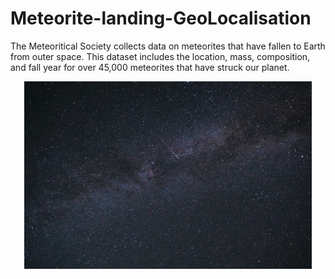 # Meteorite-landing-GeoLocalisation
The Meteoritical Society collects data on meteorites that have fallen to Earth from outer space. This dataset includes the location, mass, composition, and fall year for over 45,000 meteorites that have struck our planet.
<p align="center">
  <img width="460" height="300" src="/img/simon-schwyter-iq2qbNT_2x0-unsplash.jpg">
</p>
